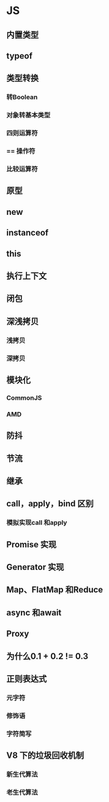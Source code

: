 # JS
## 内置类型
## typeof
## 类型转换
### 转Boolean
### 对象转基本类型
### 四则运算符
### == 操作符
### 比较运算符
## 原型
## new
## instanceof
## this
## 执行上下文
## 闭包
## 深浅拷贝
### 浅拷贝
### 深拷贝
## 模块化
### CommonJS
### AMD
## 防抖
## 节流
## 继承
## call，apply，bind 区别
### 模拟实现call 和apply
## Promise 实现
## Generator 实现
## Map、FlatMap 和Reduce
## async 和await
## Proxy
## 为什么0.1 + 0.2 != 0.3
## 正则表达式
### 元字符
### 修饰语
### 字符简写
## V8 下的垃圾回收机制
### 新生代算法
### 老生代算法